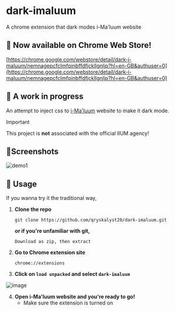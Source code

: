 # dark-imaluum
A chrome extension that dark modes i-Ma'luum website

## 🎉 Now available on Chrome Web Store!
[https://chrome.google.com/webstore/detail/dark-i-maluum/nemnagepcfclmfpinbffdfjckllgnljp?hl=en-GB&authuser=0](https://chrome.google.com/webstore/detail/dark-i-maluum/nemnagepcfclmfpinbffdfjckllgnljp?hl=en-GB&authuser=0)

## 🚧 A work in progress
An attempt to inject css to [i-Ma'luum](https://imaluum.iium.edu.my/home) website to make it dark mode.

> [!IMPORTANT]
> This project is **not** associated with the official IIUM agency!

## 📱Screenshots

![demo1](/docs/darkimaluum.gif)

## 🔧 Usage
If you wanna try it the traditional way,
1. **Clone the repo**
   ```
   git clone https://github.com/qryskalyst20/dark-imaluum.git
   ```
   **or if you're unfamiliar with git,**
   ```
   Download as zip, then extract
   ```

3. **Go to Chrome extension site**
   ```
   chrome://extensions
   ```

4. **Click on `load unpacked` and select `dark-imaluum`**
   
![image](https://github.com/qryskalyst20/dark-imaluum/assets/65181897/5714c9bc-f0ba-4fca-96ff-24e1e5b8a382)

4. **Open i-Ma'luum website and you're ready to go!**
   - Make sure the extension is turned on
